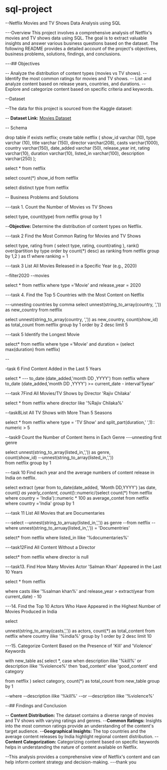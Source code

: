 # sql-project
--Netflix Movies and TV Shows Data Analysis using SQL


---Overview This project involves a comprehensive analysis of Netflix's movies and TV shows data using SQL. The goal is to extract valuable insights and answer various business questions based on the dataset. The following README provides a detailed account of the project's objectives, business problems, solutions, findings, and conclusions.


---## Objectives

-- Analyze the distribution of content types (movies vs TV shows).
-- Identify the most common ratings for movies and TV shows.
-- List and analyze content based on release years, countries, and durations.
-- Explore and categorize content based on specific criteria and keywords.

--Dataset

--The data for this project is sourced from the Kaggle dataset:

-- **Dataset Link:** [Movies Dataset](https://www.kaggle.com/datasets/shivamb/netflix-shows?resource=download)

-- Schema


drop table if exists netflix;
create table netflix
(
  show_id varchar (10),
  type varchar (10),
  title varchar (150),
  director varchar(208),
  casts varchar(1000),
  country	varchar(150),
  date_added varchar (50),
  release_year int,
  rating	varchar(10),
  duration	varchar(10),
  listed_in	varchar(100),
  description varchar(250) 
  );


select * from netflix

select count(*) show_id
from netflix

select distinct 
    type
	from netflix


-- Business Problems and Solutions	

---task 1. Count the Number of Movies vs TV Shows

select 
type,
count(type)
from netflix 
group by 1



--**Objective:** Determine the distribution of content types on Netflix.


---task 2 Find the Most Common Rating for Movies and TV Shows


select 
   type,
   rating
from
(
select 
type,
rating,
count(rating ),
rank() over(partition by type order by count(*) desc) as ranking
from netflix 
group by 1,2
 ) as t1
where ranking = 1




---task 3 List All Movies Released in a Specific Year (e.g., 2020)

--filter2020
--movies

select * from netflix
where
 type ='Movie'
 and
 release_year = 2020




---task 4. Find the Top 5 Countries with the Most Content on Netflix

---unnesting countries by comma 
select
unnest(string_to_array(country, ',')) as new_country
from netflix



 select 
 unnest(string_to_array(country, ',')) as new_country,
 count(show_id) as total_count
 from netflix
 group by 1
 order by 2 desc limit 5 




---task 5 Identify the Longest Movie

select* from netflix
where 
 type ='Movie'
 and
 duration = (select max(duration) from netflix)


--


-task 6 Find Content Added in the Last 5 Years

 select *
--- to_date (date_added,'month DD ,YYYY')
 from netflix
 where to_date (date_added,'month DD ,YYYY') >= current_date - interval'5year'





---task 7Find All Movies/TV Shows by Director 'Rajiv Chilaka'

 select * from netflix
 where director like '%Rajiv Chilaka%'
 



--task8List All TV Shows with More Than 5 Seasons

select 
*
from netflix
where 
type = 'TV Show'
and
split_part(duration,' ',1):: numeric > 5




--task9  Count the Number of Content Items in Each Genre
---unnesting first genre 

select
 unnest(string_to_array(listed_in,',')) as genre,  
 count(show_id)
 --unnest(string_to_array(listed_in,','))  
 from netflix
 group by 1


---task 10 Find each year and the average numbers of content release in India on netflix.

select 
extract (year from to_date(date_added, 'Month DD,YYYY') )as date,
count(*) as yearly_content,
count(*)::numeric/(select count(*) from netflix where country = 'India')::numeric * 100 as average_contet
from netflix
where country ='India'
group by 1


---task 11 List All Movies that are Documentaries

---select
--unnest(string_to_arruay(listed_in,',')) as genre
--from netflix
--where unnest(string_to_arruay(listed_in,',')) = 'Documentries'

select* from netflix
where listed_in Ilike '%documentaries%'


---task12Find All Content Without a Director


select* from netflix 
 where director is null

---task13. Find How Many Movies Actor 'Salman Khan' Appeared in the Last 10 Years

select * from netflix

where 
   casts ilike '%salman khan%' 
and
release_year > extract(year from current_date) - 10



---14. Find the Top 10 Actors Who Have Appeared in the Highest Number of Movies Produced in India

select

 unnest(string_to_array(casts,',')) as actors,
 count(*) as total_content
   from netflix
   where country ilike '%india%'
   group by 1
   order by 2 desc
   limit 10




   

---15. Categorize Content Based on the Presence of 'Kill' and 'Violence' Keywords

with new_table
as(
select
*,
case 
when description ilike '%kill%' or description ilike '%violence%'
      then 'bad_content'
	  else 'good_content'
	  end category

from netflix
)
 select
 category,
 count(*) as total_count
 from new_table
 group by 1




--where 
--description ilike '%kill%'
--or
--description ilike '%violence%'

--## Findings and Conclusion

-- **Content Distribution:** The dataset contains a diverse range of movies and TV shows with varying ratings and genres.
--**Common Ratings:** Insights into the most common ratings provide an understanding of the content's target audience.
--**Geographical Insights:** The top countries and the average content releases by India highlight regional content distribution.
--**Content Categorization:** Categorizing content based on specific keywords helps in understanding the nature of content available on Netflix.

--This analysis provides a comprehensive view of Netflix's content and can help inform content strategy and decision-making.
---thank you

